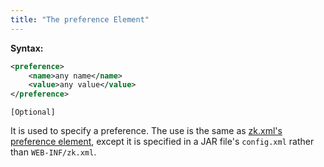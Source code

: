 ```yaml
---
title: "The preference Element"
---
```


**Syntax:**

```xml
<preference>  
    <name>any name</name>  
    <value>any value</value>  
</preference>
```

`[Optional]`

It is used to specify a preference. The use is the same as [zk.xml's preference element]({{site.baseurl}}/zk_config_ref/the_preference_element),
except it is specified in a JAR file's `config.xml` rather than
`WEB-INF/zk.xml`.



